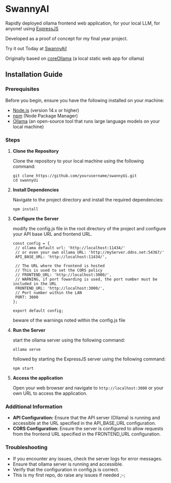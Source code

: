 # SwannyAI
Rapidly deployed ollama frontend web application, for your local LLM, for anyone!
using [ExpressJS](https://github.com/expressjs/express)

Developed as a proof of concept for my final year project. 

Try it out Today at [SwannyAi!](http://swannyapi.elonwong.com:11445/)

Originally based on [coreOllama](https://github.com/chanulee/coreOllama) (a local static web app for ollama)

## Installation Guide

### Prerequisites

Before you begin, ensure you have the following installed on your machine:

- [Node.js](https://nodejs.org/) (version 14.x or higher)
- [npm](https://www.npmjs.com/) (Node Package Manager)
- [Ollama](https://ollama.com/) (an open-source tool that runs large language models on your local machine)

### Steps

1. **Clone the Repository**

   Clone the repository to your local machine using the following command:

   ```
   git clone https://github.com/yourusername/swannyUi.git
   cd swannyUi
   ```

2. **Install Dependencies**

   Navigate to the project directory and install the required dependencies:
   ```
   npm install
   ```

3. **Configure the Server**

   modify the config.js file in the root directory of the project and configure your API base URL and frontend URL.
   ```
   const config = {
    // ollama default url: 'http://localhost:11434/'
    // or even your own ollama URL: 'http://myServer.ddns.net:54367/'
    API_BASE_URL: 'http://localhost:11434/',

    // The URL where the frontend is hosted
    // This is used to set the CORS policy
    // FRONTEND_URL: 'http://localhost:3000/',
    // WARNING, if port fowarding is used, the port number must be included in the URL
    FRONTEND_URL: 'http://localhost:3000/',
    // Port number within the LAN
    PORT: 3000
   };

   export default config;
   ```

   beware of the warnings noted within the config.js file

4. **Run the Server**

   start the ollama server using the following command:
   ```
   ollama serve
   ```
   followed by starting the ExpressJS server using the following command:
   ```
   npm start
   ```

5. **Access the application**

   Open your web browser and navigate to `http://localhost:3000` or your own URL to access the application.

###  Additional Information

- **API Configuration:** Ensure that the API server (Ollama) is running and accessible at the URL specified in the API_BASE_URL configuration.
- **CORS Configuration:** Ensure the server is configured to allow requests from the frontend URL specified in the FRONTEND_URL configuration.

### Troubleshooting

- If you encounter any issues, check the server logs for error messages.
- Ensure that ollama server is running and accessible.
- Verify that the configuration in config.js is correct.
- This is my first repo, do raise any issues if needed ;-;
